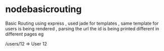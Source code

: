 # nodebasicrouting
Basic Routing using express , used jade for templates , same template for users is being rendered , parsing the url the id is being printed different in different pages
eg

/users/12 => User 12

